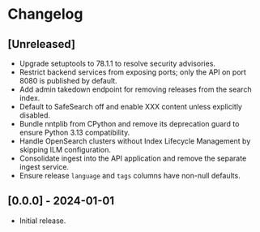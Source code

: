 # Changelog

## [Unreleased]

- Upgrade setuptools to 78.1.1 to resolve security advisories.
- Restrict backend services from exposing ports; only the API on port 8080 is published by default.
- Add admin takedown endpoint for removing releases from the search index.
- Default to SafeSearch off and enable XXX content unless explicitly disabled.
- Bundle nntplib from CPython and remove its deprecation guard to ensure Python 3.13 compatibility.
- Handle OpenSearch clusters without Index Lifecycle Management by skipping ILM configuration.
- Consolidate ingest into the API application and remove the separate ingest service.
- Ensure release `language` and `tags` columns have non-null defaults.

## [0.0.0] - 2024-01-01
- Initial release.
